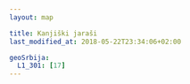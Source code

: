 ```yaml
---
layout: map

title: Kanjiški jaraši
last_modified_at: 2018-05-22T23:34:06+02:00

geoSrbija:
  L1_301: [17]
---
```

